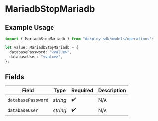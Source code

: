 # MariadbStopMariadb

## Example Usage

```typescript
import { MariadbStopMariadb } from "dokploy-sdk/models/operations";

let value: MariadbStopMariadb = {
  databasePassword: "<value>",
  databaseUser: "<value>",
};
```

## Fields

| Field              | Type               | Required           | Description        |
| ------------------ | ------------------ | ------------------ | ------------------ |
| `databasePassword` | *string*           | :heavy_check_mark: | N/A                |
| `databaseUser`     | *string*           | :heavy_check_mark: | N/A                |